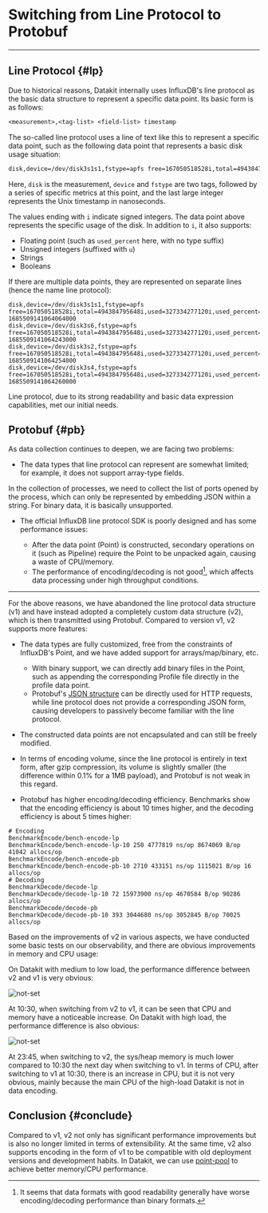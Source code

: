 # Switching from Line Protocol to Protobuf

---

## Line Protocol {#lp}

Due to historical reasons, Datakit internally uses InfluxDB's line protocol as the basic data structure to represent a specific data point. Its basic form is as follows:

```txt
<measurement>,<tag-list> <field-list> timestamp
```

The so-called line protocol uses a line of text like this to represent a specific data point, such as the following data point that represents a basic disk usage situation:

```txt
disk,device=/dev/disk3s1s1,fstype=apfs free=167050518528i,total=494384795648i,used=327334277120i,used_percent=66.21042556354438 1685509141064064000
```

Here, `disk` is the measurement, `device` and `fstype` are two tags, followed by a series of specific metrics at this point, and the last large integer represents the Unix timestamp in nanoseconds.

The values ending with `i` indicate signed integers. The data point above represents the specific usage of the disk. In addition to `i`, it also supports:

- Floating point (such as `used_percent` here, with no type suffix)
- Unsigned integers (suffixed with `u`)
- Strings
- Booleans

If there are multiple data points, they are represented on separate lines (hence the name line protocol):

``` text
disk,device=/dev/disk3s1s1,fstype=apfs free=167050518528i,total=494384795648i,used=327334277120i,used_percent=66.21042556354438 1685509141064064000
disk,device=/dev/disk3s6,fstype=apfs free=167050518528i,total=494384795648i,used=327334277120i,used_percent=66.21042556354438 1685509141064243000
disk,device=/dev/disk3s2,fstype=apfs free=167050518528i,total=494384795648i,used=327334277120i,used_percent=66.21042556354438 1685509141064254000
disk,device=/dev/disk3s4,fstype=apfs free=167050518528i,total=494384795648i,used=327334277120i,used_percent=66.21042556354438 1685509141064260000
```

Line protocol, due to its strong readability and basic data expression capabilities, met our initial needs.

## Protobuf {#pb}

As data collection continues to deepen, we are facing two problems:

- The data types that line protocol can represent are somewhat limited; for example, it does not support array-type fields.

In the collection of processes, we need to collect the list of ports opened by the process, which can only be represented by embedding JSON within a string. For binary data, it is basically unsupported.

- The official InfluxDB line protocol SDK is poorly designed and has some performance issues:

    - After the data point (Point) is constructed, secondary operations on it (such as Pipeline) require the Point to be unpacked again, causing a waste of CPU/memory.
    - The performance of encoding/decoding is not good[^1], which affects data processing under high throughput conditions.

[^1]: It seems that data formats with good readability generally have worse encoding/decoding performance than binary formats.

---

For the above reasons, we have abandoned the line protocol data structure (v1) and have instead adopted a completely custom data structure (v2), which is then transmitted using Protobuf. Compared to version v1, v2 supports more features:

- The data types are fully customized, free from the constraints of InfluxDB's Point, and we have added support for arrays/map/binary, etc.

    - With binary support, we can directly add binary files in the Point, such as appending the corresponding Profile file directly in the profile data point.
    - Protobuf's [JSON structure](apis.md#api-v1-write-body-pbjson-protocol) can be directly used for HTTP requests, while line protocol does not provide a corresponding JSON form, causing developers to passively become familiar with the line protocol.

- The constructed data points are not encapsulated and can still be freely modified.
- In terms of encoding volume, since the line protocol is entirely in text form, after gzip compression, its volume is slightly smaller (the difference within 0.1% for a 1MB payload), and Protobuf is not weak in this regard.
- Protobuf has higher encoding/decoding efficiency. Benchmarks show that the encoding efficiency is about 10 times higher, and the decoding efficiency is about 5 times higher:

```shell
# Encoding
BenchmarkEncode/bench-encode-lp
BenchmarkEncode/bench-encode-lp-10 250 4777819 ns/op 8674069 B/op 41042 allocs/op
BenchmarkEncode/bench-encode-pb
BenchmarkEncode/bench-encode-pb-10 2710 433151 ns/op 1115021 B/op 16 allocs/op
# Decoding
BenchmarkDecode/decode-lp
BenchmarkDecode/decode-lp-10 72 15973900 ns/op 4670584 B/op 90286 allocs/op
BenchmarkDecode/decode-pb
BenchmarkDecode/decode-pb-10 393 3044680 ns/op 3052845 B/op 70025 allocs/op
```

Based on the improvements of v2 in various aspects, we have conducted some basic tests on our observability, and there are obvious improvements in memory and CPU usage:

On Datakit with medium to low load, the performance difference between v2 and v1 is very obvious:

![not-set](https://static.guance.com/images/datakit/lp-vs-pb/v1-v2-mid-pressure.png)

At 10:30, when switching from v2 to v1, it can be seen that CPU and memory have a noticeable increase. On Datakit with high load, the performance difference is also obvious:

![not-set](https://static.guance.com/images/datakit/lp-vs-pb/v1-v2-high-pressure.png)

At 23:45, when switching to v2, the sys/heap memory is much lower compared to 10:30 the next day when switching to v1. In terms of CPU, after switching to v1 at 10:30, there is an increase in CPU, but it is not very obvious, mainly because the main CPU of the high-load Datakit is not in data encoding.

## Conclusion {#conclude}

Compared to v1, v2 not only has significant performance improvements but is also no longer limited in terms of extensibility. At the same time, v2 also supports encoding in the form of v1 to be compatible with old deployment versions and development habits. In Datakit, we can use [point-pool](datakit-conf.md#point-pool) to achieve better memory/CPU performance.
